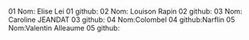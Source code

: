 01 Nom: Elise Lei
01 github:
02 Nom: Louison Rapin
02 github:
03 Nom: Caroline JEANDAT
03 github:
04 Nom:Colombel
04 github:Narflin
05 Nom:Valentin Alleaume
05 github:

